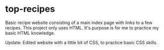 # top-recipes
Basic recipe website consisting of a main index page with links to a few recipes.
This project only uses HTML. It's purpose is for me to practice my basic HTML knowledge.

Update:
Edited website with a little bit of CSS, to practice basic CSS skills.
